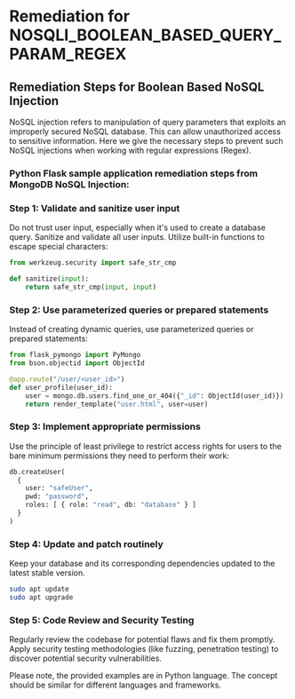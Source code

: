 # Remediation for NOSQLI_BOOLEAN_BASED_QUERY_PARAM_REGEX

## Remediation Steps for Boolean Based NoSQL Injection
NoSQL injection refers to manipulation of query parameters that exploits an improperly secured NoSQL database. This can allow unauthorized access to sensitive information. Here we give the necessary steps to prevent such NoSQL injections when working with regular expressions (Regex).

### Python Flask sample application remediation steps from MongoDB NoSQL Injection:

### Step 1: Validate and sanitize user input

Do not trust user input, especially when it's used to create a database query. Sanitize and validate all user inputs. Utilize built-in functions to escape special characters:

```python
from werkzeug.security import safe_str_cmp

def sanitize(input):
    return safe_str_cmp(input, input)
```

### Step 2: Use parameterized queries or prepared statements

Instead of creating dynamic queries, use parameterized queries or prepared statements:

```python
from flask_pymongo import PyMongo
from bson.objectid import ObjectId

@app.route("/user/<user_id>")
def user_profile(user_id):
    user = mongo.db.users.find_one_or_404({"_id": ObjectId(user_id)})
    return render_template("user.html", user=user)
```

### Step 3: Implement appropriate permissions

Use the principle of least privilege to restrict access rights for users to the bare minimum permissions they need to perform their work:

```python
db.createUser(
  {
    user: "safeUser",
    pwd: "password",
    roles: [ { role: "read", db: "database" } ]
  }
)
```

### Step 4: Update and patch routinely

Keep your database and its corresponding dependencies updated to the latest stable version.

```bash
sudo apt update
sudo apt upgrade
```

### Step 5: Code Review and Security Testing

Regularly review the codebase for potential flaws and fix them promptly. Apply security testing methodologies (like fuzzing, penetration testing) to discover potential security vulnerabilities.

Please note, the provided examples are in Python language. The concept should be similar for different languages and frameworks.